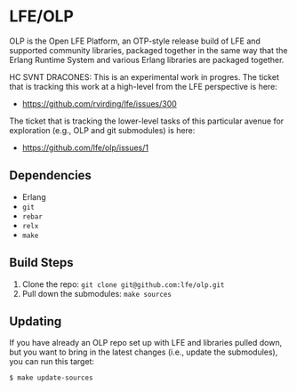 # LFE/OLP

OLP is the Open LFE Platform, an OTP-style release build of LFE and supported
community libraries, packaged together in the same way that the Erlang Runtime
System and various Erlang libraries are packaged together.

HC SVNT DRACONES: This is an experimental work in progres. The ticket that
is tracking this work at a high-level from the LFE perspective is here:
 * https://github.com/rvirding/lfe/issues/300
 
The ticket that is tracking the lower-level tasks of this particular avenue
for exploration (e.g., OLP and git submodules) is here:
 * https://github.com/lfe/olp/issues/1

## Dependencies

* Erlang
* `git`
* `rebar`
* `relx`
* `make`

## Build Steps

1. Clone the repo: `git clone git@github.com:lfe/olp.git`
1. Pull down the submodules: `make sources`

## Updating

If you have already an OLP repo set up with LFE and libraries pulled down, but
you want to bring in the latest changes (i.e., update the submodules), you can
run this target:

```
$ make update-sources
```
